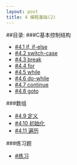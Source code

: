 ```yaml
---
layout: post
title: 4 编程基础(2)
---
```

##目录:
###C基本控制结构
<ul>
<li> <a href="/post/04/4.1.html">#4.1 if, if-else</a> </li>
<li> <a href="/post/04/4.2.html">#4.2 switch-case</a> </li>
<li> <a href="/post/04/4.3.html">#4.3 break</a> </li>
<li> <a href="/post/04/4.4.html">#4.4 for</a> </li>
<li> <a href="/post/04/4.5.html">#4.5 while</a> </li>
<li> <a href="/post/04/4.6.html">#4.6 do-while</a> </li>
<li> <a href="/post/04/4.7.html">#4.7 continue</a> </li>
<li> <a href="/post/04/4.8.html">#4.8 goto</a> </li>
</ul>
###数组
<ul>
<li> <a href="/post/04/4.9.html">#4.9 定义</a> </li>
<li> <a href="/post/04/4.10.html">#4.10 初始化</a> </li>
<li> <a href="/post/04/4.11.html">#4.11 遍历</a> </li>
</ul>
###练习题
<ul>
<li> <a href="/post/04/practice04.html">#练习</a> </li>
</ul>
